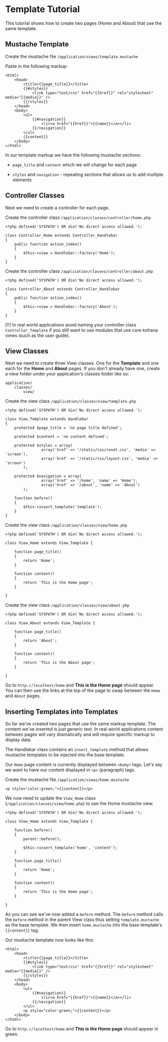 # Template Tutorial

This tutorial shows how to create two pages (Home and About) that use the same template.

## Mustache Template

Create the mustache file `/application/views/template.mustache`

Paste in the following markup:

~~~
<html>
    <head>
        <title>{{page_title}}</title>
        {{#styles}}
            <link type="text/css" href="{{href}}" rel="stylesheet" media="{{media}}" />
        {{/styles}}        
    </head>
    <body>
        <ul>
            {{#navigation}}
                <li><a href="{{href}}">{{name}}</a></li>
            {{/navigation}}
        </ul>
        {{content}}
    </body>
</html>
~~~

In our template markup we have the following mustache sections:

-   `page_title` and `content` which we will change for each page

-   `styles` and `navigation` - repeating sections that allows us to add multiple elements


## Controller Classes

Next we need to create a controller for each page.

Create the controller class `/application/classes/controller/home.php`

~~~
<?php defined('SYSPATH') OR die('No direct access allowed.');
 
class Controller_Home extends Controller_Handlebar
{
    public function action_index()
    {
        $this->view = Handlebar::factory('Home');
    }
}
~~~

Create the controller class `/application/classes/controller/about.php`

~~~
<?php defined('SYSPATH') OR die('No direct access allowed.');
 
class Controller_About extends Controller_Handlebar
{
    public function action_index()
    {
        $this->view = Handlebar::factory('About');
    }
}
~~~

[!!] In real world applications avoid naming your controller class `Controller_Template` if you still want to use modules that use core kohana views (such as the user guide).

## View Classes

Next we need to create three View classes. One for the **Template** and one each for the **Home** and **About** pages.  If you don't already have one, create a view folder under your application's classes folder like so:

~~~
application/
    classes/
        view/
~~~

Create the view class `/application/classes/view/template.php`

~~~
<?php defined('SYSPATH') OR die('No direct access allowed.');

class View_Template extends Handlebar
{
	protected $page_title = 'no page title defined';
    
    protected $content = 'no content defined';

	protected $styles = array(
				array('href' => '/static/css/reset.css', 'media' => 'screen'),
				array('href' => '/static/css/layout.css', 'media' => 'screen')
		);

    protected $navigation = array(
				array('href' => '/home', 'name' => 'Home'),
				array('href' => '/about', 'name' => 'About')
		);

	function before()
	{
		$this->insert_template('template');
	}
}
~~~

Create the view class `/application/classes/view/home.php`

~~~
<?php defined('SYSPATH') OR die('No direct access allowed.');

class View_Home extends View_Template {

	function page_title()
	{
		return 'Home';
	}

	function content()
	{
		return 'This is the Home page';
	}

}
~~~

Create the view class `/application/classes/view/about.php`

~~~
<?php defined('SYSPATH') OR die('No direct access allowed.');

class View_About extends View_Template {

	function page_title()
	{
		return 'About';
	}

	function content()
	{
		return 'This is the About page';
	}

}
~~~

Go to `http://localhost/home` and **This is the Home page** should appear.  You can then use the links at the top of the page to swap between the `Home` and `About` pages.


## Inserting Templates into Templates

So far we've created two pages that use the same markup template.  The content we've inserted is just generic text.  In real world applications content between pages will vary dramatically and will require specific markup to display data.

The Handlebar class contains an `insert_template` method that allows mustache templates to be injected into the base template.

Our `Home` page content is currently displayed between `<body>` tags.  Let's say we want to have our content displayed in `<p>` (paragraph) tags.

Create the mustache file `/application/views/home.mustache`

~~~
<p style="color:green;">{{content}}</p>
~~~

We now need to update the `View_Home` class (`/application/classes/view/home.php`) to use the Home mustache view.

~~~
<?php defined('SYSPATH') OR die('No direct access allowed.');

class View_Home extends View_Template {

	function before()
	{
		parent::before();

		$this->insert_template('home', 'content');
	}    

	function page_title()
	{
		return 'Home';
	}

	function content()
	{
		return 'This is the Home page';
	}

}
~~~

As you can see we've now added a `before` method.  The `before` method calls the `before` method in the parent View class thus setting `template.mustache` as the base template.  We then insert `home.mustache` into the base template's `{{content}}` tag.

Our mustache template now looks like this:

~~~
<html>
    <head>
        <title>{{page_title}}</title>
        {{#styles}}
            <link type="text/css" href="{{href}}" rel="stylesheet" media="{{media}}" />
        {{/styles}}        
    </head>
    <body>
        <ul>
            {{#navigation}}
                <li><a href="{{href}}">{{name}}</a></li>
            {{/navigation}}
        </ul>
        <p style="color:green;">{{content}}</p>
    </body>
</html>
~~~

Go to `http://localhost/home` and **This is the Home page** should appear in green.